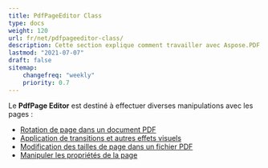 ```yaml
---
title: PdfPageEditor Class
type: docs
weight: 120
url: fr/net/pdfpageeditor-class/
description: Cette section explique comment travailler avec Aspose.PDF Facades en utilisant la classe PdfPageEditor.
lastmod: "2021-07-07"
draft: false
sitemap:
    changefreq: "weekly"
    priority: 0.7
---
```


Le **PdfPage Editor** est destiné à effectuer diverses manipulations avec les pages :

- [Rotation de page dans un document PDF](/pdf/net/working-with-page-rotation/)
- [Application de transitions et autres effets visuels](/pdf/net/editing-a-pdf-s-individual-pages-using-pdfpageeditor-class/)
- [Modification des tailles de page dans un fichier PDF](/pdf/net/changing-page-sizes-in-a-pdf-file/)
- [Manipuler les propriétés de la page](/pdf/net/manipulate-page-properties/)